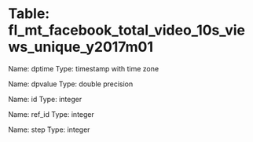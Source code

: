 Table: fl_mt_facebook_total_video_10s_views_unique_y2017m01
===========================================================

Name: dptime
Type: timestamp with time zone

Name: dpvalue
Type: double precision

Name: id
Type: integer

Name: ref_id
Type: integer

Name: step
Type: integer

